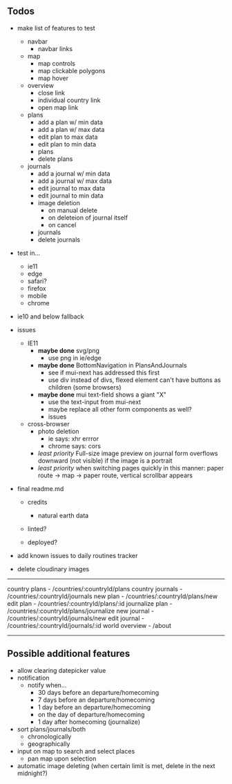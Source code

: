## Todos

- make list of features to test
  - navbar
    - navbar links
  - map
    - map controls
    - map clickable polygons
    - map hover
  - overview
    - close link
    - individual country link
    - open map link
  - plans
    - add a plan w/ min data
    - add a plan w/ max data
    - edit plan to max data
    - edit plan to min data
    - plans
    - delete plans
  - journals
    - add a journal w/ min data
    - add a journal w/ max data
    - edit journal to max data
    - edit journal to min data
    - image deletion
      - on manual delete
      - on deleteion of journal itself
      - on cancel
    - journals
    - delete journals

- test in...
  - ie11
  - edge
  - safari?
  - firefox
  - mobile
  - chrome

- ie10 and below fallback

- issues
  - IE11
    - **maybe done** svg/png
      - use png in ie/edge
    - **maybe done** BottomNavigation in PlansAndJournals
      - see if mui-next has addressed this first
      - use div instead of divs, flexed element can't have buttons as children (some browsers)
    - **maybe done** mui text-field shows a giant "X"
      - use the text-input from mui-next
      - maybe replace all other form components as well?
      - issues
  - cross-browser
    - photo deletion
      - ie says: xhr errror
      - chrome says: cors
    - *least priority* Full-size image preview on journal form overflows downward (not visible) if the image is a portrait
    - *least priority* when switching pages quickly in this manner: paper route -> map -> paper route, vertical scrollbar appears


- final readme.md
  - credits
    - natural earth data

  - linted?
  - deployed?

- add known issues to daily routines tracker

- delete cloudinary images

---

country plans           - /countries/:countryId/plans
country journals        - /countries/:countryId/journals
new plan                - /countries/:countryId/plans/new
edit plan               - /countries/:countryId/plans/:id
journalize plan         - /countries/:countryId/plans/journalize
new journal             - /countries/:countryId/journals/new
edit journal            - /countries/:countryId/journals/:id
world overview          - /about

---

## Possible additional features

- allow clearing datepicker value
- notification
  - notify when...
    - 30 days before an departure/homecoming
    - 7 days before an departure/homecoming
    - 1 day before an departure/homecoming
    - on the day of departure/homecoming
    - 1 day after homecoming (journalize)
- sort plans/journals/both
  - chronologically
  - geographically
- input on map to search and select places
  - pan map upon selection
- automatic image deleting (when certain limit is met, delete in the next midnight?)

